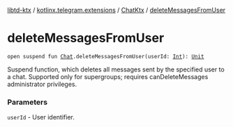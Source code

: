 [libtd-ktx](../../index.md) / [kotlinx.telegram.extensions](../index.md) / [ChatKtx](index.md) / [deleteMessagesFromUser](./delete-messages-from-user.md)

# deleteMessagesFromUser

`open suspend fun `[`Chat`](https://tdlibx.github.io/td/docs/org/drinkless/td/libcore/telegram/TdApi.Chat.html)`.deleteMessagesFromUser(userId: `[`Int`](https://kotlinlang.org/api/latest/jvm/stdlib/kotlin/-int/index.html)`): `[`Unit`](https://kotlinlang.org/api/latest/jvm/stdlib/kotlin/-unit/index.html)

Suspend function, which deletes all messages sent by the specified user to a chat. Supported
only for supergroups; requires canDeleteMessages administrator privileges.

### Parameters

`userId` - User identifier.